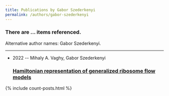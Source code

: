 ```yaml
---
title: Publications by Gabor Szederkenyi
permalink: /authors/gabor-szederkenyi
---
```


<h3 id="number-posts">There are ... items referenced.</h3>
<p id='info-authors'>Alternative author names: Gabor Szederkenyi.</p>
<hr />
<ul class="post-list">
<li><span class='post-meta'>2022 -- Mihaly A. Vaghy, Gabor Szederkenyi</span><h3><a class='post-link' href="{{ site.baseurl }}/hamiltonian-representation-of-generalized-ribosome-flow-models">Hamiltonian representation of generalized ribosome flow models</a></h3></li>

</ul>
{% include count-posts.html %}
